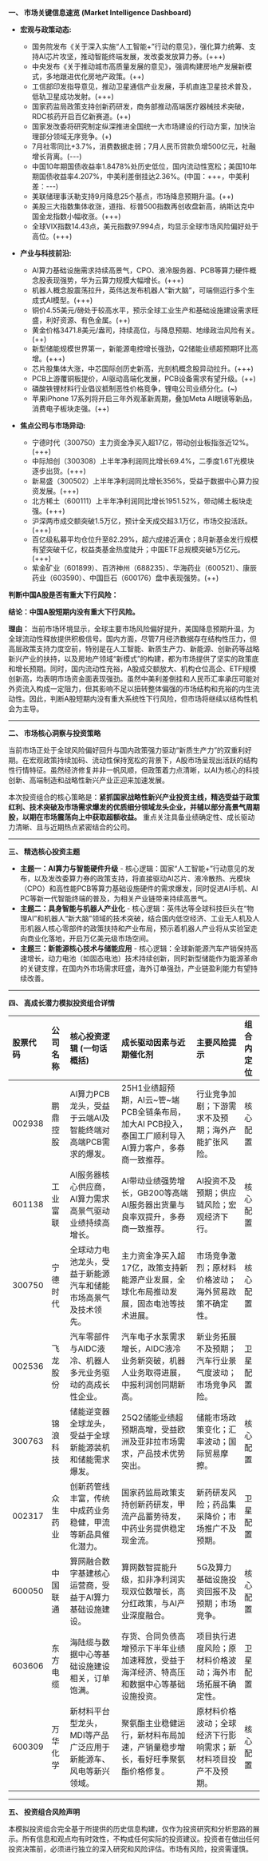 **一、 市场关键信息速览 (Market Intelligence Dashboard)**

*   **宏观与政策动态:**
    *   国务院发布《关于深入实施“人工智能+”行动的意见》，强化算力统筹、支持AI芯片攻坚，推动智能终端发展，发改委发放算力券。(+++)
    *   中央发布《关于推动城市高质量发展的意见》，强调构建房地产发展新模式，多地跟进优化房地产政策。(++)
    *   工信部印发指导意见，推动卫星通信产业发展，手机直连卫星技术普及，低轨卫星成功发射。(+++)
    *   国家药监局政策支持创新药研发，商务部推动高端医疗器械技术突破，RDC核药开启百亿新赛道。(++)
    *   国家发改委将研究制定纵深推进全国统一大市场建设的行动方案，加快治理部分领域无序竞争。(+)
    *   7月社零同比+3.7%，消费数据走弱；7月人民币贷款负增500亿元，社融增长背离。(---)
    *   中国10年期国债收益率1.8478%处历史低位，国内流动性宽松；美国10年期国债收益率4.207%，中美利差倒挂达2.36%。(中国：+++，中美利差：---)
    *   美联储理事沃勒支持9月降息25个基点，市场降息预期升温。(++)
    *   美股三大指数集体收涨，道指、标普500指数再创收盘新高，纳斯达克中国金龙指数小幅收涨。(+++)
    *   全球VIX指数14.43点，美元指数97.994点，均显示全球市场风险偏好处于高位。(+++)

*   **产业与科技前沿:**
    *   AI算力基础设施需求持续高景气，CPO、液冷服务器、PCB等算力硬件概念股表现强势，华为云算力规模大幅增长。(+++)
    *   机器人概念股震荡拉升，英伟达发布机器人“新大脑”，可端侧运行多个生成式AI模型。(+++)
    *   铜价4.55美元/磅处于较高水平，预示全球工业生产和基础设施建设需求旺盛，利好资源、有色金属。(++)
    *   黄金价格3471.8美元/盎司，持续高位，与降息预期、地缘政治风险有关。(++)
    *   新型储能规模世界第一，新能源电控增长强劲，Q2储能业绩超预期环比高增。(+++)
    *   芯片股集体大涨，中芯国际创历史新高，光刻机概念股异动拉升。(+++)
    *   PCB上游覆铜板提价，AI驱动高端化发展，PCB设备需求有望升级。(++)
    *   磷酸铁锂材料行业倡议抵制恶性价格竞争，锂电公司业绩分化。(~)
    *   苹果iPhone 17系列将开启三年外观革新周期，叠加Meta AI眼镜等新品，消费电子板块走强。(++)

*   **焦点公司与市场异动:**
    *   宁德时代（300750）主力资金净买入超17亿，带动创业板指涨近12%。(+++)
    *   中际旭创（300308）上半年净利润同比增长69.4%，二季度1.6T光模块逐步出货。(+++)
    *   新易盛（300502）上半年净利润同比增长356%，受益于数据中心算力投资发展。(+++)
    *   北方稀土（600111）上半年净利润同比增长1951.52%，带动稀土板块走强。(+++)
    *   沪深两市成交额突破1.5万亿，预计全天成交超3.1万亿，市场交投活跃。(+++)
    *   百亿级私募平均仓位升至82.29%，超六成接近满仓；8月新基金发行规模有望突破千亿，权益类基金热度陡升；中国ETF总规模突破5万亿元。(+++)
    *   紫金矿业（601899）、百济神州（688235）、华海药业（600521）、康辰药业（603590）、中国巨石（600176）盘中表现强势。(++)

**判断中国A股是否有重大下行风险：**

**结论：中国A股短期内没有重大下行风险。**

**理由：**
当前市场环境显示，全球主要市场风险偏好提升，美国降息预期升温，为全球流动性释放提供积极信号。国内方面，尽管7月经济数据存在结构性压力，但高层政策支持力度空前，特别是在人工智能、新质生产力、新能源、创新药等战略新兴产业的扶持，以及房地产领域“新模式”的构建，都为市场提供了坚实的政策底和增长预期。同时，国内流动性充裕，A股成交额放大、机构仓位高企、ETF规模创新高，均表明市场资金面表现强劲。虽然中美利差倒挂和人民币汇率承压可能对外资流入构成一定阻力，但其影响不足以扭转整体偏强的市场结构和充裕的内生流动性。因此，判断A股短期内没有重大系统性下行风险，但市场将继续以结构性机会为主导。

---

**二、 市场核心洞察与投资策略**

当前市场正处于全球风险偏好回升与国内政策强力驱动“新质生产力”的双重利好期。在宏观政策持续加码、流动性保持宽松的背景下，A股市场呈现出活跃的结构性行情特征。虽然经济修复并非一帆风顺，但政策着力点清晰，以AI为核心的科技创新、高端制造和战略性新兴产业正迎来加速发展。

本次投资组合的核心策略是：**紧抓国家战略性新兴产业投资主线，精选受益于政策红利、技术突破及市场需求爆发的优质细分领域龙头企业，并辅以部分高景气周期股，以期在市场震荡向上中获取超额收益。** 重点关注具备业绩确定性、成长驱动力清晰、且与近期热点紧密结合的公司。

---

**三、 精选核心投资主题**

*   **主题一：AI算力与智能硬件升级** - 核心逻辑：国家“人工智能+”行动意见的发布，以及发改委算力券的政策支持，将直接驱动AI芯片、液冷散热、光模块（CPO）和高性能PCB等算力基础设施硬件的需求爆发，同时促进AI手机、AI PC等新一代智能终端的普及，为相关产业链带来持续高景气。
*   **主题二：具身智能与机器人产业化** - 核心逻辑：英伟达等全球科技巨头在“物理AI”和机器人“新大脑”领域的技术突破，结合国内低空经济、工业无人机及人形机器人核心零部件的政策扶持和产业布局，预示着机器人产业将从实验室走向商业化落地，开启万亿美元级市场空间。
*   **主题三：新能源核心技术与储能应用** - 核心逻辑：全球新能源汽车产销保持高速增长，动力电池（如固态电池）技术持续创新，同时新型储能作为能源革命的关键支撑，在国内外市场需求旺盛，海外订单强劲，产业链盈利能力有望持续改善。

---

**四、 高成长潜力模拟投资组合详情**

| 股票代码 | 公司名称 | 核心投资逻辑 (一句话概括) | 成长驱动因素与近期催化剂 | 主要风险提示 | 组合内定位 |
| :--- | :--- | :--- | :--- | :--- | :--- |
| 002938 | 鹏鼎控股 | AI算力PCB龙头，受益于云端AI及智能终端对高端PCB需求的爆发。 | 25H1业绩超预期，AI云~管~端PCB全链条布局，加大AI PCB投入，泰国工厂顺利导入AI算力客户，多券商一致推荐。 | 行业竞争加剧；下游需求不及预期；海外产能扩张风险。 | 核心配置 |
| 601138 | 工业富联 | AI服务器核心供应商，AI算力需求高景气驱动业绩持续高增长。 | AI带动业绩强势增长，GB200等高端AI服务器出货量与良率双提升，多券商一致推荐。 | AI投资不及预期；供应链风险；宏观经济下行。 | 核心配置 |
| 300750 | 宁德时代 | 全球动力电池龙头，受益于新能源汽车和储能市场高景气及技术领先。 | 主力资金净买入超17亿，政策支持新能源产业发展，全球化布局推动发展，固态电池等技术进展。 | 市场竞争激烈；原材料价格波动；海外贸易政策不确定性。 | 核心配置 |
| 002536 | 飞龙股份 | 汽车零部件与AIDC液冷、机器人多元业务驱动的高成长性企业。 | 汽车电子水泵需求增长，AIDC液冷业务新突破，机器人业务取得进展，中报利润创同期新高。 | 新业务拓展不及预期；汽车行业景气度波动；市场竞争风险。 | 卫星配置 |
| 300763 | 锦浪科技 | 储能逆变器全球龙头，受益于全球新能源装机和储能需求爆发。 | 25Q2储能业绩超预期高增，受益欧洲及亚非拉市场需求，产品技术优势突出。 | 储能市场政策变化；汇率波动；国际贸易摩擦。 | 核心配置 |
| 002317 | 众生药业 | 创新药管线丰富，传统中成药业务稳健，甲流等新品具催化潜力。 | 国家药监局政策支持创新药研发，甲流产品蓄势待发，中药业务提供稳定现金流。 | 新药研发风险；药品集采降价；市场推广不及预期。 | 卫星配置 |
| 600050 | 中国联通 | 算网融合数字基建核心运营商，受益于AI算力基础设施建设。 | 算网数智提能升级，扣非净利润实现双位数增长，高分红政策，与AI产业深度融合。 | 5G及算力基础设施投资回报不及预期；市场竞争。 | 核心配置 |
| 603606 | 东方电缆 | 海陆缆与数据中心等基础设施建设相关，订单饱满。 | 存货、合同负债高增预示下半年业绩加速释放，受益于海洋经济、特高压和数据中心等基础设施投资。 | 项目执行进度风险；原材料价格波动；海外市场拓展不确定性。 | 卫星配置 |
| 600309 | 万华化学 | 新材料平台型龙头，MDI等产品广泛应用于新能源车、风电等新兴领域。 | 聚氨酯主业稳健运行，新材料布局加速，产销量稳步增长，看好旺季聚氨酯价格修复。 | 原材料价格波动；全球经济下行影响需求；新材料项目投产不及预期。 | 核心配置 |

---

**五、 投资组合风险声明**

本模拟投资组合完全基于所提供的历史信息构建，仅作为投资研究和分析思路的展示。所有信息和观点均有时效性，不构成任何实际的投资建议。投资者在做出任何投资决策前，必须进行独立的深入研究和风险评估。市场有风险，投资需谨慎。